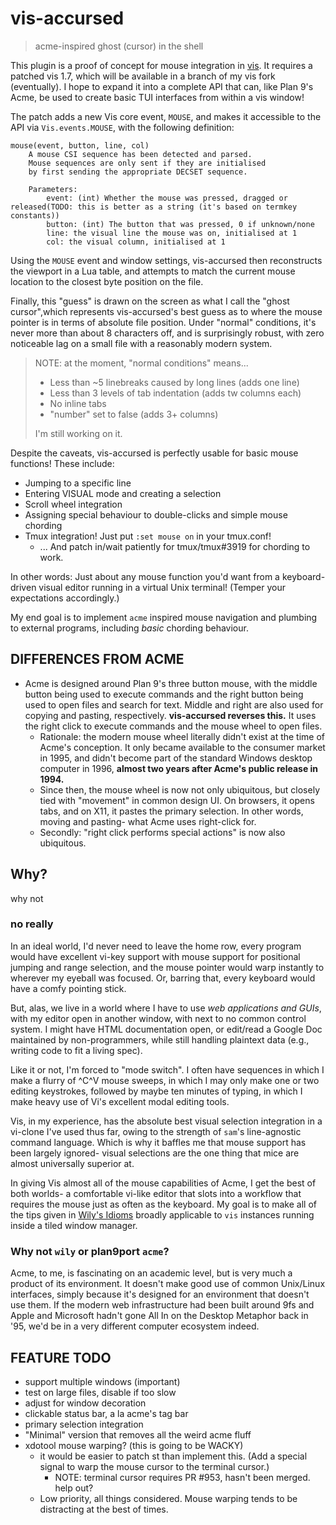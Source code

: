 # vis-accursed
> acme-inspired ghost (cursor) in the shell

This plugin is a proof of concept for mouse integration
in [vis][martanne/vis].
It requires a patched vis 1.7, which will be available in a branch
of my vis fork (eventually).
I hope to expand it into a complete API that can, like Plan 9's Acme,
be used to create basic TUI interfaces from within a vis window!

The patch adds a new Vis core event, `MOUSE`, and makes it accessible
to the API via `Vis.events.MOUSE`, with the following definition:

```
mouse(event, button, line, col)
	A mouse CSI sequence has been detected and parsed.
	Mouse sequences are only sent if they are initialised
	by first sending the appropriate DECSET sequence.

	Parameters:
		event: (int) Whether the mouse was pressed, dragged or released(TODO: this is better as a string (it's based on termkey constants))
		button: (int) The button that was pressed, 0 if unknown/none
		line: the visual line the mouse was on, initialised at 1
		col: the visual column, initialised at 1

```

Using the `MOUSE` event and window settings, vis-accursed then reconstructs
the viewport in a Lua table, and attempts to match the current mouse location
to the closest byte position on the file.

Finally, this "guess" is drawn on the screen as what I call the "ghost cursor",which represents vis-accursed's best guess as to where the mouse pointer is
in terms of absolute file position. Under "normal" conditions,
it's never more than about 8 characters off, and is surprisingly robust,
with zero noticeable lag on a small file with a reasonably modern system.

> NOTE: at the moment, "normal conditions" means...
>  - Less than ~5 linebreaks caused by long lines (adds one line)
>  - Less than 3 levels of tab indentation (adds tw columns each)
>  - No inline tabs
>  - "number" set to false (adds 3+ columns)
>
> I'm still working on it.

Despite the caveats, vis-accursed is perfectly usable for basic mouse
functions! These include:

 - Jumping to a specific line
 - Entering VISUAL mode and creating a selection
 - Scroll wheel integration
 - Assigning special behaviour to double-clicks and simple mouse chording
 - Tmux integration! Just put `:set mouse on` in your tmux.conf!
   - ... And patch in/wait patiently for tmux/tmux#3919 for chording to work.

In other words: Just about any mouse function you'd want from a
keyboard-driven visual editor running in a virtual Unix terminal!
(Temper your expectations accordingly.)

My end goal is to implement `acme` inspired mouse navigation and
plumbing to external programs, including *basic* chording behaviour.

## DIFFERENCES FROM ACME

 - Acme is designed around Plan 9's three button mouse, with the middle button being used to
   execute commands and the right button being used to open files and search for text.
   Middle and right are also used for copying and pasting, respectively.
   **vis-accursed reverses this.** It uses the right click to execute commands and the mouse wheel to open files.
   - Rationale: the modern mouse wheel literally didn't exist at the time of
     Acme's conception. It only became available to the consumer market in 1995,
     and didn't become part of the standard Windows desktop computer in 1996,
     **almost two years after Acme's public release in 1994.**
   - Since then, the mouse wheel is now not only ubiquitous, but closely tied with
     "movement" in common design UI. On browsers, it opens tabs,
     and on X11, it pastes the primary selection.
     In other words, moving and pasting- what Acme uses right-click for.
   - Secondly: "right click performs special actions" is now also ubiquitous.

## Why?
why not

### no really
In an ideal world, I'd never need to leave the home row,
every program would have excellent vi-key support with
mouse support for positional jumping and range selection,
and the mouse pointer would warp instantly to wherever my eyeball was focused.
Or, barring that, every keyboard would have a comfy pointing stick.

But, alas, we live in a world where I have to use *web applications and GUIs*,
with my editor open in another window, with next to no common control system.
I might have HTML documentation open,
or edit/read a Google Doc maintained by non-programmers,
while still handling plaintext data (e.g., writing code to fit a living spec).

Like it or not, I'm forced to "mode switch".
I often have sequences in which I make a flurry of ^C^V mouse sweeps,
in which I may only make one or two editing keystrokes,
followed by maybe ten minutes of typing, in which I make heavy use of Vi's excellent
modal editing tools.

Vis, in my experience, has the absolute best visual selection integration in a vi-clone
I've used thus far, owing to the strength of `sam`'s line-agnostic command language.
Which is why it baffles me that mouse support has been largely ignored-
visual selections are the one thing that mice are almost universally superior at.

In giving Vis almost all of the mouse capabilities of Acme,
I get the best of both worlds- a comfortable vi-like editor that slots into a workflow
that requires the mouse just as often as the keyboard.
My goal is to make all of the tips given in [Wily's Idioms][oz:wily:idioms] broadly applicable
to `vis` instances running inside a tiled window manager.

### Why not `wily` or plan9port `acme`?
Acme, to me, is fascinating on an academic level, but is very much a product of its environment.
It doesn't make good use of common Unix/Linux interfaces,
simply because it's designed for an environment that doesn't use them.
If the modern web infrastructure had been built around 9fs
and Apple and Microsoft hadn't gone All In on the Desktop Metaphor back in '95,
we'd be in a very different computer ecosystem indeed.

## FEATURE TODO

 - support multiple windows (important)
 - test on large files, disable if too slow
 - adjust for window decoration
 - clickable status bar, a la acme's tag bar
 - primary selection integration
 - "Minimal" version that removes all the weird acme fluff
 - xdotool mouse warping? (this is going to be WACKY)
   - it would be easier to patch st than implement this.
   (Add a special signal to warp the mouse cursor to the terminal cursor.)
     - NOTE: terminal cursor requires PR #953, hasn't been merged. help out?
   - Low priority, all things considered.
   Mouse warping tends to be distracting at the best of times.

[oz:wily:idioms]: http://www.cs.yorku.ca/~oz/wily/idioms.html
[martanne/vis]: https://github.com/martanne/vis
